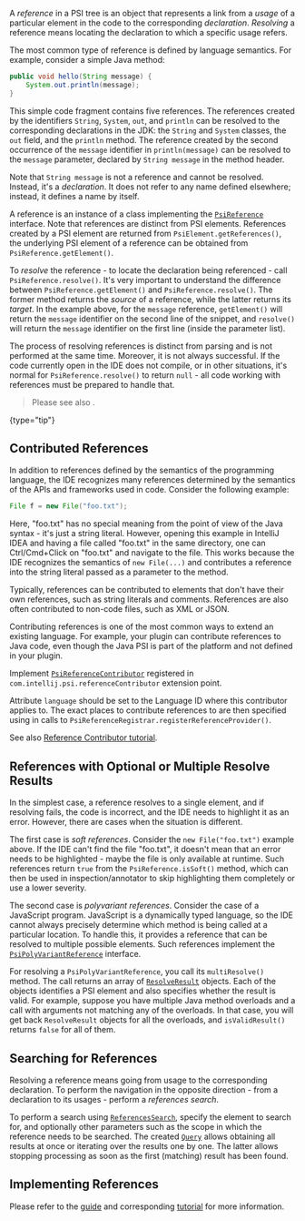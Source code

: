 [//]: # (title: PSI References)

<!-- Copyright 2000-2022 JetBrains s.r.o. and other contributors. Use of this source code is governed by the Apache 2.0 license that can be found in the LICENSE file. -->

A *reference* in a PSI tree is an object that represents a link from a *usage* of a particular element in the code to the corresponding *declaration*. *Resolving* a reference means locating the declaration to which a specific usage refers.

The most common type of reference is defined by language semantics.
For example, consider a simple Java method:

```java
public void hello(String message) {
    System.out.println(message);
}
```

This simple code fragment contains five references.
The references created by the identifiers `String`, `System`, `out`, and `println` can be resolved to the corresponding declarations in the JDK: the `String` and `System` classes, the `out` field, and the `println` method.
The reference created by the second occurrence of the `message` identifier in `println(message)` can be resolved to the `message` parameter, declared by `String message` in the method header.

Note that `String message` is not a reference and cannot be resolved.
Instead, it's a _declaration_.
It does not refer to any name defined elsewhere; instead, it defines a name by itself.

A reference is an instance of a class implementing the [`PsiReference`](%gh-ic%/platform/core-api/src/com/intellij/psi/PsiReference.java) interface.
Note that references are distinct from PSI elements.
References created by a PSI element are returned from `PsiElement.getReferences()`, the underlying PSI element of a reference can be obtained from `PsiReference.getElement()`.

To *resolve* the reference - to locate the declaration being referenced - call `PsiReference.resolve()`.
It's very important to understand the difference between `PsiReference.getElement()` and `PsiReference.resolve()`.
The former method returns the _source_ of a reference, while the latter returns its _target_.
In the example above, for the `message` reference, `getElement()` will return the `message` identifier on the second line of the snippet, and `resolve()` will return the `message` identifier on the first line (inside the parameter list).

The process of resolving references is distinct from parsing and is not performed at the same time.
Moreover, it is not always successful.
If the code currently open in the IDE does not compile, or in other situations, it's normal for `PsiReference.resolve()` to return `null` - all code working with references must be prepared to handle that.

> Please see also [](psi_performance.md#cache-results-of-heavy-computations).
>
{type="tip"}

## Contributed References

In addition to references defined by the semantics of the programming language, the IDE recognizes many references determined by the semantics of the APIs and frameworks used in code.
Consider the following example:

```java
File f = new File("foo.txt");
```

Here, "foo.txt" has no special meaning from the point of view of the Java syntax - it's just a string literal.
However, opening this example in IntelliJ IDEA and having a file called "foo.txt" in the same directory, one can <shortcut>Ctrl/Cmd+Click</shortcut> on "foo.txt" and navigate to the file.
This works because the IDE recognizes the semantics of `new File(...)` and contributes a reference into the string literal passed as a parameter to the method.

Typically, references can be contributed to elements that don't have their own references, such as string literals and comments.
References are also often contributed to non-code files, such as XML or JSON.

Contributing references is one of the most common ways to extend an existing language.
For example, your plugin can contribute references to Java code, even though the Java PSI is part of the platform and not defined in your plugin.

Implement [`PsiReferenceContributor`](%gh-ic%/platform/core-api/src/com/intellij/psi/PsiReferenceContributor.java) registered in `com.intellij.psi.referenceContributor` extension point.

Attribute `language` should be set to the Language ID where this contributor applies to.
The exact places to contribute references to are then specified using [](element_patterns.md) in calls to `PsiReferenceRegistrar.registerReferenceProvider()`.

See also [Reference Contributor tutorial](reference_contributor.md).

## References with Optional or Multiple Resolve Results

In the simplest case, a reference resolves to a single element, and if resolving fails, the code is incorrect, and the IDE needs to highlight it as an error.
However, there are cases when the situation is different.

The first case is *soft references*.
Consider the `new File("foo.txt")` example above.
If the IDE can't find the file "foo.txt", it doesn't mean that an error needs to be highlighted - maybe the file is only available at runtime.
Such references return `true` from the `PsiReference.isSoft()` method, which can then be used in inspection/annotator to skip highlighting them completely or use a lower severity.

The second case is *polyvariant references*.
Consider the case of a JavaScript program.
JavaScript is a dynamically typed language, so the IDE cannot always precisely determine which method is being called at a particular location.
To handle this, it provides a reference that can be resolved to multiple possible elements.
Such references implement the [`PsiPolyVariantReference`](%gh-ic%/platform/core-api/src/com/intellij/psi/PsiPolyVariantReference.java) interface.

For resolving a `PsiPolyVariantReference`, you call its `multiResolve()` method.
The call returns an array of [`ResolveResult`](%gh-ic%/platform/core-api/src/com/intellij/psi/ResolveResult.java) objects.
Each of the objects identifies a PSI element and also specifies whether the result is valid.
For example, suppose you have multiple Java method overloads and a call with arguments not matching any of the overloads.
In that case, you will get back `ResolveResult` objects for all the overloads, and `isValidResult()` returns `false` for all of them.

## Searching for References

Resolving a reference means going from usage to the corresponding declaration.
To perform the navigation in the opposite direction - from a declaration to its usages - perform a _references search_.

To perform a search using [`ReferencesSearch`](%gh-ic%/platform/indexing-api/src/com/intellij/psi/search/searches/ReferencesSearch.java), specify the element to search for, and optionally other parameters such as the scope in which the reference needs to be searched.
The created [`Query`](%gh-ic%/platform/core-api/src/com/intellij/util/Query.java) allows obtaining all results at once or iterating over the results one by one.
The latter allows stopping processing as soon as the first (matching) result has been found.

## Implementing References

Please refer to the [guide](references_and_resolve.md) and corresponding [tutorial](reference_contributor.md) for more information.
